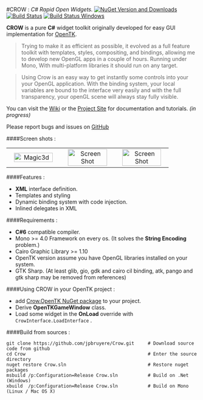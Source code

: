 #CROW :  _C# Rapid Open Widgets._
[![NuGet Version and Downloads](https://buildstats.info/nuget/Crow.OpenTK)](https://www.nuget.org/packages/Crow.OpenTK) [![Build Status](https://travis-ci.org/jpbruyere/Crow.svg?branch=master)](https://travis-ci.org/jpbruyere/Crow) [![Build Status Windows](https://ci.appveyor.com/api/projects/status/j387lo59vnov8jbc?svg=true)](https://ci.appveyor.com/project/jpbruyere/Crow)

**CROW** is a pure **C#** widget toolkit originally developed for easy GUI implementation for [OpenTK](http://opentk.github.io/).

> Trying to make it as efficient as possible, it evolved as a full feature toolkit with templates, styles, compositing,  and bindings, allowing me to develop new OpenGL apps in a couple of hours.
Running under Mono, With multi-platform libraries it should run on any target.

> Using Crow is an easy way to get instantly some controls into your your OpenGL application. With the binding system, your local variables are bound to the interface very easily and with the full transparency, your openGL scene will always stay fully visible.

You can visit the [Wiki](https://github.com/jpbruyere/Crow/wiki) or the [Project Site](https://jpbruyere.github.io/Crow/) for documentation and tutorials. _(in progress)_

Please report bugs and issues on [GitHub](https://github.com/jpbruyere/Crow/issues)

####Screen shots :

<table width="100%">
  <tr>
    <td width="30%" align="center"><img src="https://jpbruyere.github.io/Crow/images/magic3d.png" alt="Magic3d" width="90%"/></td>
    <td width="30%" align="center"><img src="https://jpbruyere.github.io/Crow/images/screenshot3.png" alt="Screen Shot" width="90%" /> </td>
    <td width="30%" align="center"><img src="https://jpbruyere.github.io/Crow/images/screenshot1.png" alt="Screen Shot" width="90%"/> </td>
  </tr>
</table>

####Features :
- **XML** interface definition.
- Templates and styling
- Dynamic binding system with code injection.
- Inlined delegates in XML

####Requirements :
- **C#6** compatible compiler.
- Mono >= 4.0 Framework on every os. (It solves the **String Encoding** problem.)
- Cairo Graphic Library >= 1.10
- OpenTK version assume you have OpenGL libraries installed on your system.
- GTK Sharp. (At least glib, gio, gdk and cairo cil binding, atk, pango and gtk sharp may be removed from references)

####Using CROW in your OpenTK project :
* add [Crow.OpenTK NuGet package](https://www.nuget.org/packages/Crow.OpenTK/) to your project.
* Derive **OpenTKGameWindow** class.
* Load some widget in the **OnLoad** override with `CrowInterface.LoadInterface` .

####Build from sources :
```
git clone https://github.com/jpbruyere/Crow.git   	# Download source code from github
cd Crow	                                    		# Enter the source directory
nuget restore Crow.sln								# Restore nuget packages
msbuild /p:Configuration=Release Crow.sln			# Build on .Net (Windows)
xbuild  /p:Configuration=Release Crow.sln			# Build on Mono (Linux / Mac OS X)
```
